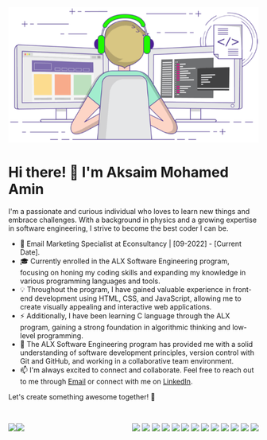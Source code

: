 <p align="center">
	<picture>
		<source
		  srcset="https://raw.githubusercontent.com/Aksaim-mohamed-amin/Aksaim-Mohamed-Amin/main/images/coding.png"
		  media="(prefers-color-scheme: dark)"
		/>
		<source
		  srcset="https://raw.githubusercontent.com/Aksaim-mohamed-amin/Aksaim-Mohamed-Amin/main/images/coding.gif"
		  media="(prefers-color-scheme: light), (prefers-color-scheme: no-preference)"
		/>
		<img src="https://raw.githubusercontent.com/Aksaim-mohamed-amin/Aksaim-Mohamed-Amin/main/images/coding.gif" />
	</picture>
</p>

# Hi there! 👋 I'm Aksaim Mohamed Amin

I'm a passionate and curious individual who loves to learn new things and embrace challenges. With a background in physics and a growing expertise in software engineering, I strive to become the best coder I can be.

- 💼 Email Marketing Specialist at Econsultancy | [09-2022] - [Current Date].
- 🎓 Currently enrolled in the ALX Software Engineering program, focusing on honing my coding skills and expanding my knowledge in various programming languages and tools.
- 💡 Throughout the program, I have gained valuable experience in front-end development using HTML, CSS, and JavaScript, allowing me to create visually appealing and interactive web applications.
- ⚡ Additionally, I have been learning C language through the ALX program, gaining a strong foundation in algorithmic thinking and low-level programming.
- 🌟 The ALX Software Engineering program has provided me with a solid understanding of software development principles, version control with Git and GitHub, and working in a collaborative team environment.
- 📫 I'm always excited to connect and collaborate. Feel free to reach out to me through [Email](mailto:aksaimmohamedamine@gmail.com) or connect with me on [LinkedIn](https://www.linkedin.com/in/aksaimmohamedamin/).

	
Let's create something awesome together! 🚀


<br>
<p width="100%">
	<picture>
		<source
		srcset="https://github-readme-stats.vercel.app/api?username=Aksaim-Mohamed-Amin&show_icons=true&hide_border=true&line_height=20&title_color=f6a5ff&icon_color=3acdd3&show_owner=true&theme=transparent"
		media="(prefers-color-scheme: dark)"
		/>
		<source
		srcset="https://github-readme-stats.vercel.app/api?username=Aksaim-Mohamed-Amin&show_icons=true&hide_border=true&line_height=20&title_color=03a8aa&icon_color=462a8c&show_owner=true"
		media="(prefers-color-scheme: light), (prefers-color-scheme: no-preference)"
		/>
		<img align="left" min-width="490" max-width="60%" src="https://github-readme-stats.vercel.app/api?username=Aksaim-Mohamed-Amin&show_icons=true&hide_border=true&line_height=20&title_color=03a8aa&icon_color=462a8c&show_owner=true" />
	</picture>
	<picture>
		<source
			srcset="https://github-readme-stats.vercel.app/api/top-langs/?username=Aksaim-Mohamed-Amin&layout=donut&size_weight=0.5&count_weight=0.5&hide_border=true&title_color=03a8aa&theme=transparent"
			media="(prefers-color-scheme: dark)"
			/>
		<source
			srcset="https://github-readme-stats.vercel.app/api/top-langs/?username=Aksaim-Mohamed-Amin&layout=donut&size_weight=0.5&count_weight=0.5&hide_border=true&title_color=03a8aa"
			media="(prefers-color-scheme: light), (prefers-color-scheme: no-preference)"
			/>
		<img align="left" min-width="490" max-width="40%" src="https://github-readme-stats.vercel.app/api/top-langs/?username=Aksaim-Mohamed-Amin&layout=donut&size_weight=0.5&count_weight=0.5&hide_border=true&title_color=03a8aa" />
	</picture>
	<p align="right">
		<img src="https://img.shields.io/badge/Language-005495?style=flat-square&logo=c&logoColor=white"/>
		<img src="https://img.shields.io/badge/-Linux-FCC624?style=flat-square&logo=linux&logoColor=black"/>
		<img src="https://img.shields.io/badge/Bash-56585d?style=flat-square&logo=gnubash&logoColor=white"/>
		<img src="https://img.shields.io/badge/Shell-4D4D4D?style=flat-square&logo=powershell&logoColor=white"/>
		<img src="https://img.shields.io/badge/-Javascript-yellow?style=flat-square&logo=JavaScript&logoColor=white"/>
		<img src="https://img.shields.io/badge/-HTML5-E34F26?style=flat-square&logo=HTML5&logoColor=white"/>
		<img src="https://img.shields.io/badge/-CSS3-1572B6?style=flat-square&logo=CSS3&logoColor=white"/>
		<img src="https://img.shields.io/badge/-Git-F44D27?style=flat-square&logo=Git&logoColor=white"/>
		<img src="https://img.shields.io/badge/-Github-181717?style=flat-square&logo=GitHub&logoColor=white"/>
		<img src="https://img.shields.io/badge/-Visual%20Studio%20Code-23A9F2?style=flat-square&logo=Visual%20Studio%20Code&logoColor=white"/>
		<img src="https://img.shields.io/badge/Emacs-7F5AB6?style=flat-square&logo=gnuemacs&logoColor=white"/>
		<img src="https://img.shields.io/badge/Vim-019733?style=flat-square&logo=vim&logoColor=white"/>
		<img src="https://img.shields.io/badge/-Slack-E01563?style=flat-square&logo=Slack&logoColor=white"/>
	</p>
</p>
